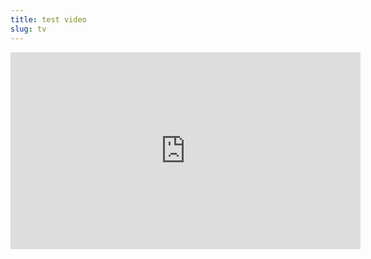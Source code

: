 ```yaml
---
title: test video
slug: tv
---
```


<iframe width="560" height="315" src="https://www.youtube.com/embed/JAV3rBKzCRY" title="YouTube video player" frameborder="0" allow="accelerometer; autoplay; clipboard-write; encrypted-media; gyroscope; picture-in-picture" allowfullscreen></iframe>
